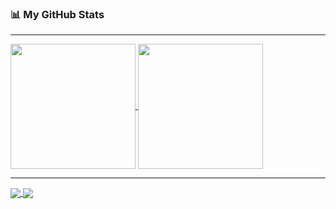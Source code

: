 ### 📊 My GitHub Stats
<hr />
<a href="https://github.com/Elcapitanoe">
  <img height=200 align="center" src="https://github-readme-stats.vercel.app/api?username=Elcapitanoe&theme=tokyonight" />
</a>

<a href="https://github.com/Elcapitanoe">
  <img height=200 align="center" src="https://github-readme-stats.vercel.app/api/top-langs?username=Elcapitanoe&layout=compact&langs_count=8&card_width=320&theme=tokyonight" />
</a>
<hr />
<a href="https://github.com/Elcapitanoe">
  <img align="center" src="https://github-readme-stats.vercel.app/api/pin/?username=Elcapitanoe&repo=Komodo-Build-Prop&theme=tokyonight" />
</a>

<a href="https://github.com/Elcapitanoe">
  <img align="center" src="https://github-readme-stats.vercel.app/api/pin/?username=Elcapitanoe&repo=Google-Drive-Index&theme=tokyonight" />
</a>